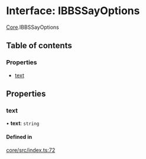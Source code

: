 # Interface: IBBSSayOptions

[Core](../modules/Core.md).IBBSSayOptions

## Table of contents

### Properties

- [text](Core.IBBSSayOptions.md#text)

## Properties

### text

• **text**: `string`

#### Defined in

[core/src/index.ts:72](https://github.com/iniquitybbs/iniquity/blob/2ba660c/packages/core/src/index.ts#L72)
